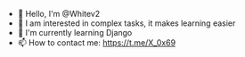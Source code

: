 - 👋 Hello, I'm @Whitev2
- 👀 I am interested in complex tasks, it makes learning easier
- 🌱 I'm currently learning Django
- 📫 How to contact me: https://t.me/X_0x69
